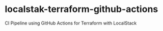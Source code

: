 # localstak-terraform-github-actions
CI Pipeline using GitHub Actions for Terraform with LocalStack
